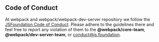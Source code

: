 ## Code of Conduct

At webpack and webpack/webpack-dev-server repository we follow the [JSFoundation Code of Conduct][1].
Please adhere to the guidelines there and feel free to report any violation of them to the **@webpack/core-team**,
**@webpack/dev-server-team**, or <conduct@js.foundation>.

[1]: https://github.com/openjs-foundation/code-and-learn/blob/main/CODE_OF_CONDUCT.md
